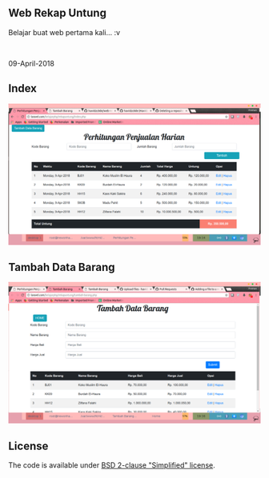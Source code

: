 ## Web Rekap Untung
<p>Belajar buat web pertama kali... :v </p>
<br>
<p>09-April-2018</p>

## Index
<div align="center">
<img src="https://github.com/havidzc0de/web-rekapuntung/blob/542abeb46a572ce8b1b4cbb8fa51c3e6ea22c850/2018-04-09-191412_1366x768_scrot.png">
</div>

## Tambah Data Barang
<div align="center">
<img src="https://raw.githubusercontent.com/havidzc0de/web-rekapuntung/542abeb46a572ce8b1b4cbb8fa51c3e6ea22c850/2018-04-09-191642_1366x768_scrot.png"></div>

## License
The code is available under [BSD 2-clause "Simplified" license](LICENSE).
